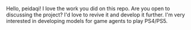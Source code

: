 Hello, peidaqi!  I love the work you did on this repo.  Are you open to discussing the project? I'd love to revive it and develop it further.  I'm very interested in developing models for game agents to play PS4/PS5.